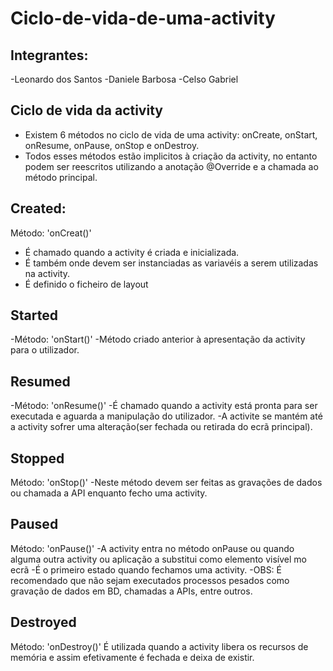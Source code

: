 # Ciclo-de-vida-de-uma-activity

## Integrantes:
 -Leonardo dos Santos
 -Daniele Barbosa
 -Celso Gabriel


## Ciclo de vida da activity
- Existem 6 métodos no ciclo de vida de uma activity: onCreate, onStart, onResume, onPause, onStop e onDestroy.
- Todos esses métodos estão implicitos à criação da activity, no entanto podem ser reescritos utilizando a anotação @Override e a chamada ao método principal.

## Created:
Método: 'onCreat()'
- É chamado quando a activity é criada e inicializada.
- É também onde devem ser instanciadas as variavéis a serem utilizadas na activity.
- É definido o ficheiro de layout

 ## Started
  -Método: 'onStart()'
  -Método criado anterior à apresentação da activity para o utilizador.

 ## Resumed
  -Método: 'onResume()'
  -É chamado quando a activity está pronta para ser executada e aguarda a manipulação do utilizador.
  -A activite se mantém até a activity sofrer uma alteração(ser fechada ou retirada do ecrã principal).

  ## Stopped
  Método: 'onStop()'
  -Neste método devem ser feitas as gravações de dados ou chamada a API enquanto fecho uma activity.

  ## Paused
  Método: 'onPause()'
  -A activity entra no método onPause ou quando alguma outra activity ou aplicação a substitui como elemento visível mo ecrã
  -É o primeiro estado quando fechamos uma activity.
  -OBS: É recomendado que não sejam executados processos pesados como gravação de dados em BD, chamadas a APIs, entre outros.

  ## Destroyed
  Método: 'onDestroy()'
  É utilizada quando a activity libera os recursos de memória e assim efetivamente é fechada e deixa de existir.
  
  
